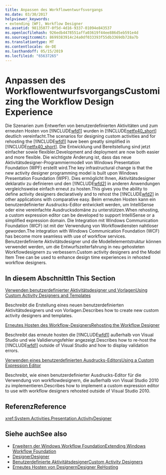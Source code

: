 ```yaml
---
title: Anpassen des Workflowentwurfsvorgangs
ms.date: 03/30/2017
helpviewer_keywords:
- extending [WF], Workflow Designer
ms.assetid: 98135077-0f5d-4d16-9337-01094e843537
ms.openlocfilehash: 926edb4478551affa03619f44ee886d5eb591e4d
ms.sourcegitcommit: 8699383914c24a0df033393f55db3369db728a7b
ms.translationtype: MT
ms.contentlocale: de-DE
ms.lasthandoff: 05/15/2019
ms.locfileid: "65637265"
---
```

# <a name="customizing-the-workflow-design-experience"></a><span data-ttu-id="40115-102">Anpassen des Workflowentwurfsvorgangs</span><span class="sxs-lookup"><span data-stu-id="40115-102">Customizing the Workflow Design Experience</span></span>

<span data-ttu-id="40115-103">Die Szenarien zum Entwerfen von benutzerdefinierten Aktivitäten und zum erneuten Hosten von [!INCLUDE[wfd1](../../../includes/wfd1-md.md)] wurden in [!INCLUDE[netfx40_short](../../../includes/netfx40-short-md.md)] deutlich vereinfacht.</span><span class="sxs-lookup"><span data-stu-id="40115-103">The scenarios for designing custom activities and for rehosting the [!INCLUDE[wfd1](../../../includes/wfd1-md.md)] have been greatly simplified in [!INCLUDE[netfx40_short](../../../includes/netfx40-short-md.md)].</span></span> <span data-ttu-id="40115-104">Die Entwicklung und Bereitstellung sind jetzt einfacher sowie flexibler.</span><span class="sxs-lookup"><span data-stu-id="40115-104">Development and deployment are now both easier and more flexible.</span></span> <span data-ttu-id="40115-105">Die wichtigste Änderung ist, dass das neue Aktivitätsdesigner-Programmiermodell von Windows Presentation Foundation (WPF) erstellt wird.</span><span class="sxs-lookup"><span data-stu-id="40115-105">The key infrastructural change is that the new activity designer programming model is built upon Windows Presentation Foundation (WPF).</span></span> <span data-ttu-id="40115-106">Dies ermöglicht Ihnen, Aktivitätsdesigner deklarativ zu definieren und den [!INCLUDE[wfd2](../../../includes/wfd2-md.md)] in anderen Anwendungen vergleichsweise einfach erneut zu hosten.</span><span class="sxs-lookup"><span data-stu-id="40115-106">This gives you the ability to define activity designers declaratively and to rehost the [!INCLUDE[wfd2](../../../includes/wfd2-md.md)] in other applications with comparative easy.</span></span> <span data-ttu-id="40115-107">Beim erneuten Hosten kann ein benutzerdefinierter Ausdrucks-Editor entwickelt werden, um IntelliSense oder eine vereinfachte Ausdrucksdomäne zu unterstützen.</span><span class="sxs-lookup"><span data-stu-id="40115-107">When rehosting, a custom expression editor can be developed to support IntelliSense or a simplified expression domain.</span></span> <span data-ttu-id="40115-108">Die Integration mit Windows Communication Foundation (WCF) ist mit der Verwendung von Workflowdiensten nahtloser geworden.</span><span class="sxs-lookup"><span data-stu-id="40115-108">The integration with Windows Communication Foundation (WCF) has become more seamless with use of workflow services.</span></span> <span data-ttu-id="40115-109">Benutzerdefinierte Aktivitätsdesigner und die Modellelementstruktur können verwendet werden, um die Entwurfszeiterfahrung in neu gehosteten Workflowdesignern zu verbessern.</span><span class="sxs-lookup"><span data-stu-id="40115-109">Custom activity designers and the Model Item Tree can be used to enhance design time experiences in rehosted workflow designers.</span></span>

## <a name="in-this-section"></a><span data-ttu-id="40115-110">In diesem Abschnitt</span><span class="sxs-lookup"><span data-stu-id="40115-110">In This Section</span></span>

 [<span data-ttu-id="40115-111">Verwenden benutzerdefinierter Aktivitätsdesigner und Vorlagen</span><span class="sxs-lookup"><span data-stu-id="40115-111">Using Custom Activity Designers and Templates</span></span>](using-custom-activity-designers-and-templates.md)

 <span data-ttu-id="40115-112">Beschreibt die Erstellung eines neuen benutzerdefinierten Aktivitätsdesigners und von Vorlagen.</span><span class="sxs-lookup"><span data-stu-id="40115-112">Describes how to create new custom activity designers and templates.</span></span>

 [<span data-ttu-id="40115-113">Erneutes Hosten des Workflow-Designers</span><span class="sxs-lookup"><span data-stu-id="40115-113">Rehosting the Workflow Designer</span></span>](rehosting-the-workflow-designer.md)

 <span data-ttu-id="40115-114">Beschreibt das erneute hosten die [!INCLUDE[wfd1](../../../includes/wfd1-md.md)] außerhalb von Visual Studio und wie Validierungsfehler angezeigt.</span><span class="sxs-lookup"><span data-stu-id="40115-114">Describes how to re-host the [!INCLUDE[wfd1](../../../includes/wfd1-md.md)] outside of Visual Studio and how to display validation errors.</span></span>

 [<span data-ttu-id="40115-115">Verwenden eines benutzerdefinierten Ausdrucks-Editors</span><span class="sxs-lookup"><span data-stu-id="40115-115">Using a Custom Expression Editor</span></span>](using-a-custom-expression-editor.md)

 <span data-ttu-id="40115-116">Beschreibt, wie einen benutzerdefinierter Ausdrucks-Editor für die Verwendung von workflowdesignern, die außerhalb von Visual Studio 2010 zu implementieren.</span><span class="sxs-lookup"><span data-stu-id="40115-116">Describes how to implement a custom expression editor to use with workflow designers rehosted outside of Visual Studio 2010.</span></span>

## <a name="reference"></a><span data-ttu-id="40115-117">Referenz</span><span class="sxs-lookup"><span data-stu-id="40115-117">Reference</span></span>

<xref:System.Activities.Presentation.ActivityDesigner>

## <a name="see-also"></a><span data-ttu-id="40115-118">Siehe auch</span><span class="sxs-lookup"><span data-stu-id="40115-118">See also</span></span>

- [<span data-ttu-id="40115-119">Erweitern der Windows Workflow Foundation</span><span class="sxs-lookup"><span data-stu-id="40115-119">Extending Windows Workflow Foundation</span></span>](extend.md)
- [<span data-ttu-id="40115-120">Designer</span><span class="sxs-lookup"><span data-stu-id="40115-120">Designer</span></span>](./samples/designer.md)
- [<span data-ttu-id="40115-121">Benutzerdefinierte Aktivitätsdesigner</span><span class="sxs-lookup"><span data-stu-id="40115-121">Custom Activity Designers</span></span>](./samples/custom-activity-designers.md)
- [<span data-ttu-id="40115-122">Erneutes Hosten von Designern</span><span class="sxs-lookup"><span data-stu-id="40115-122">Designer ReHosting</span></span>](./samples/designer-rehosting.md)
